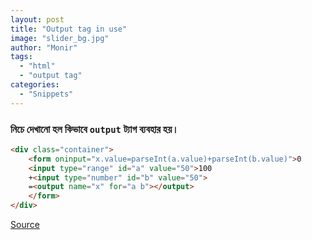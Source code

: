 ```yaml
---
layout: post
title: "Output tag in use"
image: "slider_bg.jpg"
author: "Monir"
tags:
  - "html"
  - "output tag"
categories:
  - "Snippets"
---
```


### নিচে দেখানো হল কিভাবে `output` ট্যাগ ব্যবহার হয়।

```html
<div class="container">
	<form oninput="x.value=parseInt(a.value)+parseInt(b.value)">0
	<input type="range" id="a" value="50">100
	+<input type="number" id="b" value="50">
	=<output name="x" for="a b"></output>
	</form>
</div>
```

[Source](www.css-tricks.com)
